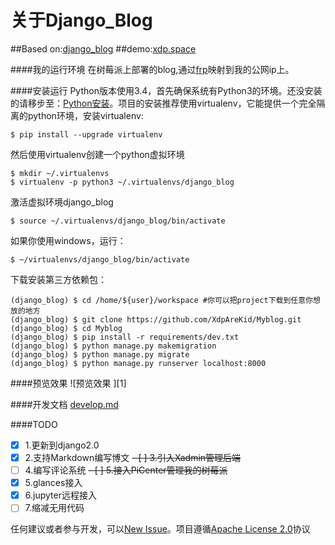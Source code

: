关于Django_Blog
=====================
##Based on:[django_blog](https://github.com/lzjun567/django_blog)
##demo:[xdp.space](http://xdp.space)

####我的运行环境
在树莓派上部署的blog,通过[frp](github.com/frp)映射到我的公网ip上。

####安装运行
Python版本使用3.4，首先确保系统有Python3的环境。还没安装的请移步至：[Python安装](http://www.liaoxuefeng.com/wiki/0014316089557264a6b348958f449949df42a6d3a2e542c000/0014316090478912dab2a3a9e8f4ed49d28854b292f85bb000)。项目的安装推荐使用virtualenv，它能提供一个完全隔离的python环境，安装virtualenv:  
    
    $ pip install --upgrade virtualenv

然后使用virtualenv创建一个python虚拟环境  

    $ mkdir ~/.virtualenvs
    $ virtualenv -p python3 ~/.virtualenvs/django_blog
激活虚拟环境django_blog  

    $ source ~/.virtualenvs/django_blog/bin/activate
如果你使用windows，运行：  

    $ ~/virtualenvs/django_blog/bin/activate    

下载安装第三方依赖包：  
    
    (django_blog) $ cd /home/${user}/workspace #你可以把project下载到任意你想放的地方
    (django_blog) $ git clone https://github.com/XdpAreKid/Myblog.git
    (django_blog) $ cd Myblog
    (django_blog) $ pip install -r requirements/dev.txt
    (django_blog) $ python manage.py makemigration
    (django_blog) $ python manage.py migrate
    (django_blog) $ python manage.py runserver localhost:8000

####预览效果 
![预览效果 ][1]


####开发文档
[develop.md](./doc/develop.md)

####TODO
- [x] 1.更新到django2.0
- [x] 2.支持Markdown编写博文
~~- [ ] 3.引入Xadmin管理后端~~
- [ ] 4.编写评论系统
~~- [ ] 5.接入PiCenter管理我的树莓派~~
- [x] 5.glances接入
- [x] 6.jupyter远程接入
- [ ] 7.缩减无用代码

任何建议或者参与开发，可以[New Issue](https://github.com/lzjun567/django_blog/issues)。项目遵循[Apache License 2.0](http://www.apache.org/licenses/LICENSE-2.0)协议  

